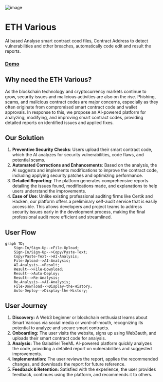 ![image](https://github.com/user-attachments/assets/44dc0540-1bf7-434d-9777-7fc66a9809b5)

# ETH Various
AI based Analyse smart contract coed files, Contract Address to detect vulnerabilities and other breaches, automatically code edit and result the reports.

### [Demo](https://eth-various.vercel.app/#)

## Why need the ETH Various?
As the blockchain technology and cryptocurrency markets continue to grow, security issues and malicious activities are also on the rise. 
Phishing, scams, and malicious contract codes are major concerns, especially as they often originate from compromised smart contract code and wallet approvals. 
In response to this, we propose an AI-powered platform for analyzing, modifying, and improving smart contract codes, providing detailed reports on identified issues and applied fixes.

## Our Solution
1. **Preventive Security Checks**: Users upload their smart contract code, which the AI analyzes for security vulnerabilities, code flaws, and potential scams.
2. **Automated Corrections and Enhancements**: Based on the analysis, the AI suggests and implements modifications to improve the contract code, including applying security patches and optimizing performance.
3. **Detailed Reporting**: The platform generates comprehensive reports detailing the issues found, modifications made, and explanations to help users understand the improvements.
4. **Ease of Use**: Unlike existing professional auditing firms like Certik and Hacken, our platform offers a preliminary self-audit service that is easily accessible. This allows developers and project teams to address security issues early in the development process, making the final professional audit more efficient and streamlined.

## User Flow
```mermaid
graph TD;
    Sign-In/Sign-Up-->File-Upload;
    Sign-In/Sign-Up-->Copy/Paste-Text;
    Copy/Paste-Text-->AI-Analysis;
    File-Upload-->AI-Analysis;
    AI-Analysis-->Result;
    Result-->File-Download;
    Result-->Auto-Deploy;
    Result-->Re-Analysis;
    Re-Analysis-->AI-Analysis;
    File-Download-->Display-the-History;
    Auto-Deploy-->Display-the-History;
```

## User Journey
1. **Discovery:** A Web3 beginner or blockchain enthusiast learns about Smart Various via social media or word-of-mouth, recognizing its potential to analyze and secure smart contracts.
2. **Onboarding:** The user visits the website, signs up using Web3auth, and uploads their smart contract code for analysis.
3. **Analysis:** The Galadriel TeeML AI-powered platform quickly analyzes the code, providing a detailed report on vulnerabilities and suggested improvements.
4. **Implementation:** The user reviews the report, applies the recommended changes, and downloads the report for future reference.
5. **Feedback & Retention:** Satisfied with the experience, the user provides feedback, continues using the platform, and recommends it to others.
